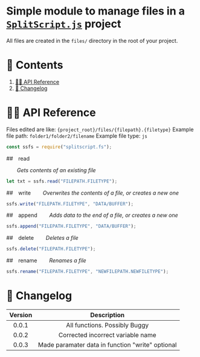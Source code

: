 # Simple module to manage files in a [`SplitScript.js`](https://www.npmjs.com/package/splitscript.js) project

All files are created in the `files/` directory in the root of your project.

# 🔗 Contents

1. [👨‍💻 API Reference](#reference)
1. [📜 Changelog](#changelog)

# 👨‍💻 API Reference <a id="reference"></a>

Files edited are like: `{project_root}/files/{filepath}.{filetype}`
Example file path: `folder1/folder2/filename`
Example file type: `js`

```js
const ssfs = require("splitscript.fs");
```

##&emsp;read

&emsp;&emsp;_Gets contents of an existing file_

```js
let txt = ssfs.read("FILEPATH.FILETYPE");
```

##&emsp;write
&emsp;&emsp;_Overwrites the contents of a file, or creates a new one_

```js
ssfs.write("FILEPATH.FILETYPE", "DATA/BUFFER");
```

##&emsp;append
&emsp;&emsp;_Adds data to the end of a file, or creates a new one_

```js
ssfs.append("FILEPATH.FILETYPE", "DATA/BUFFER");
```

##&emsp;delete
&emsp;&emsp;_Deletes a file_

```js
ssfs.delete("FILEPATH.FILETYPE");
```

##&emsp;rename
&emsp;&emsp;_Renames a file_

```js
ssfs.rename("FILEPATH.FILETYPE", "NEWFILEPATH.NEWFILETYPE");
```

# 📜 Changelog <a id="changelog"> </a>

| Version |                   Description                    |
| :-----: | :----------------------------------------------: |
|  0.0.1  |          All functions. Possibly Buggy           |
|  0.0.2  |        Corrected incorrect variable name         |
|  0.0.3  | Made paramater data in function "write" optional |
